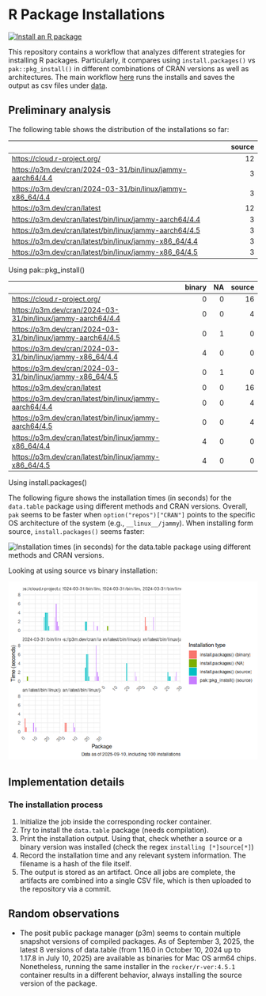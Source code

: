 # R Package Installations


[![Install an R
package](https://github.com/gvegayon/r-pkg-installs/actions/workflows/install_an_r_package.yaml/badge.svg)](https://github.com/gvegayon/r-pkg-installs/actions/workflows/install_an_r_package.yaml)

This repository contains a workflow that analyzes different strategies
for installing R packages. Particularly, it compares using
`install.packages()` vs `pak::pkg_install()` in different combinations
of CRAN versions as well as architectures. The main workflow
[here](./.github/workflows/install_an_r_package.yaml) runs the installs
and saves the output as csv files under [data](./data).

## Preliminary analysis

The following table shows the distribution of the installations so far:

|                                                             | source |
|:------------------------------------------------------------|-------:|
| https://cloud.r-project.org/                                |     12 |
| https://p3m.dev/cran/2024-03-31/bin/linux/jammy-aarch64/4.4 |      3 |
| https://p3m.dev/cran/2024-03-31/bin/linux/jammy-x86_64/4.4  |      3 |
| https://p3m.dev/cran/latest                                 |     12 |
| https://p3m.dev/cran/latest/bin/linux/jammy-aarch64/4.4     |      3 |
| https://p3m.dev/cran/latest/bin/linux/jammy-aarch64/4.5     |      3 |
| https://p3m.dev/cran/latest/bin/linux/jammy-x86_64/4.4      |      3 |
| https://p3m.dev/cran/latest/bin/linux/jammy-x86_64/4.5      |      3 |

Using pak::pkg_install()

|  | binary | NA | source |
|:---|---:|---:|---:|
| https://cloud.r-project.org/ | 0 | 0 | 16 |
| https://p3m.dev/cran/2024-03-31/bin/linux/jammy-aarch64/4.4 | 0 | 0 | 4 |
| https://p3m.dev/cran/2024-03-31/bin/linux/jammy-aarch64/4.5 | 0 | 1 | 0 |
| https://p3m.dev/cran/2024-03-31/bin/linux/jammy-x86_64/4.4 | 4 | 0 | 0 |
| https://p3m.dev/cran/2024-03-31/bin/linux/jammy-x86_64/4.5 | 0 | 1 | 0 |
| https://p3m.dev/cran/latest | 0 | 0 | 16 |
| https://p3m.dev/cran/latest/bin/linux/jammy-aarch64/4.4 | 0 | 0 | 4 |
| https://p3m.dev/cran/latest/bin/linux/jammy-aarch64/4.5 | 0 | 0 | 4 |
| https://p3m.dev/cran/latest/bin/linux/jammy-x86_64/4.4 | 4 | 0 | 0 |
| https://p3m.dev/cran/latest/bin/linux/jammy-x86_64/4.5 | 4 | 0 | 0 |

Using install.packages()

The following figure shows the installation times (in seconds) for the
`data.table` package using different methods and CRAN versions. Overall,
`pak` seems to be faster when `option("repos")["CRAN"]` points to the
specific OS architecture of the system (e.g., `__linux__/jammy`). When
installing form source, `install.packages()` seems faster:

![Installation times (in seconds) for the `data.table` package using
different methods and CRAN
versions.](README_files/figure-commonmark/speed-1.png)

Looking at using source vs binary installation:

![](README_files/figure-commonmark/source-vs-binary-1.png)

## Implementation details

### The installation process

1.  Initialize the job inside the corresponding rocker container.
2.  Try to install the `data.table` package (needs compilation).
3.  Print the installation output. Using that, check whether a source or
    a binary version was installed (check the regex
    `installing [*]source[*]`)
4.  Record the installation time and any relevant system information.
    The filename is a hash of the file itself.
5.  The output is stored as an artifact. Once all jobs are complete, the
    artifacts are combined into a single CSV file, which is then
    uploaded to the repository via a commit.

## Random observations

- The posit public package manager (p3m) seems to contain multiple
  snapshot versions of compiled packages. As of September 3, 2025, the
  latest 8 versions of data.table (from 1.16.0 in October 10, 2024 up to
  1.17.8 in July 10, 2025) are available as binaries for Mac OS arm64
  chips. Nonetheless, running the same installer in the
  `rocker/r-ver:4.5.1` container results in a different behavior, always
  installing the source version of the package.

